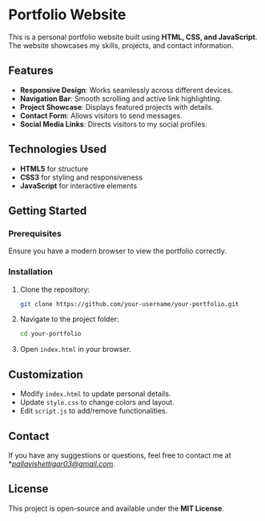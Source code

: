 # Portfolio Website

This is a personal portfolio website built using **HTML, CSS, and JavaScript**. The website showcases my skills, projects, and contact information.

## Features

- **Responsive Design**: Works seamlessly across different devices.
- **Navigation Bar**: Smooth scrolling and active link highlighting.
- **Project Showcase**: Displays featured projects with details.
- **Contact Form**: Allows visitors to send messages.
- **Social Media Links**: Directs visitors to my social profiles.

## Technologies Used

- **HTML5** for structure
- **CSS3** for styling and responsiveness
- **JavaScript** for interactive elements

## Getting Started

### Prerequisites
Ensure you have a modern browser to view the portfolio correctly.

### Installation
1. Clone the repository:
   ```sh
   git clone https://github.com/your-username/your-portfolio.git
   ```
2. Navigate to the project folder:
   ```sh
   cd your-portfolio
   ```
3. Open `index.html` in your browser.

## Customization
- Modify `index.html` to update personal details.
- Update `style.css` to change colors and layout.
- Edit `script.js` to add/remove functionalities.

## Contact
If you have any suggestions or questions, feel free to contact me at **pallavishettigar03@gmail.com*.

## License
This project is open-source and available under the **MIT License**.
